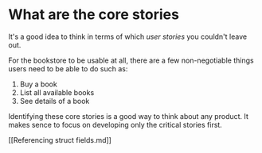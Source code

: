 # What are the core stories

It's a good idea to think in terms of which _user stories_ you couldn't leave out.

For the bookstore to be usable at all, there are a few non-negotiable things users
need to be able to do such as:

1. Buy a book
2. List all available books
3. See details of a book

Identifying these core stories is a good way to think about any product.
It makes sence to focus on developing only the critical stories first.

[[Referencing struct fields.md]]
